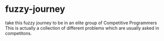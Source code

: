 # fuzzy-journey
take this fuzzy journey to be in an elite group of Competitive Programmers
This is actually a collection of different problems which are usually asked in competitons.
